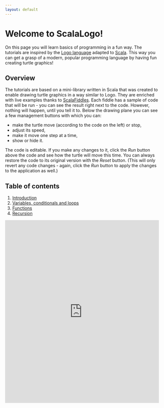 ```yaml
---
layout: default
---
```


# Welcome to ScalaLogo!

On this page you will learn basics of programming in a fun way. The tutorials are inspired by the [Logo language](https://en.wikipedia.org/wiki/Logo_(programming_language)) adapted to [Scala](https://www.scala-lang.org/). This way you can get a grasp of a modern, popular programming language by having fun creating turtle graphics!

## Overview

The tutorials are based on a mini-library written in Scala that was created to enable drawing turtle graphics in a way similar to Logo. They are enriched with live examples thanks to [ScalaFiddles](https://scalafiddle.io/). Each fiddle has a sample of code that will be run - you can see the result right next to the code. However, nothing will happen, until you tell it to. Below the drawing plane you can see a few management buttons with which you can:

* make the turtle move (according to the code on the left) or stop,
* adjust its speed,
* make it move one step at a time,
* show or hide it.

The code is editable. If you make any changes to it, click the _Run_ button above the code and see how the turtle will move this time. You can always restore the code to its original version with the _Reset_ button. (This will only revert any code changes - again, click the _Run_ button to apply the changes to the application as well.)

## Table of contents

1. [Introduction](/en/1_introduction)
2. [Variables, conditionals and loops](/en/2_language_basics)
3. [Functions](/en/3_functions)
4. [Recursion](/en/4_recursion)

<iframe height="600" frameborder="0" style="width: 100%; overflow: hidden;" src="https://embed.scalafiddle.io/embed?sfid=okXrWZp/8"></iframe>